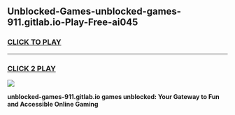 
## Unblocked-Games-unblocked-games-911.gitlab.io-Play-Free-ai045
<h3>
<a href="https://premium76.site?title=unblocked-games-911.gitlab.io&ref=18A1">CLICK TO PLAY</a></h3>
<hr>

<h3>
<a href="https://premium76.site?title=unblocked-games-911.gitlab.io&ref=18A1">CLICK 2 PLAY</a>
  
</h3>

<a href="https://premium76.site?title=unblocked-games-911.gitlab.io&ref=18A1"><img src="https://clearcache.store/games.png"></a>


**unblocked-games-911.gitlab.io games unblocked: Your Gateway to Fun and Accessible Online Gaming**
